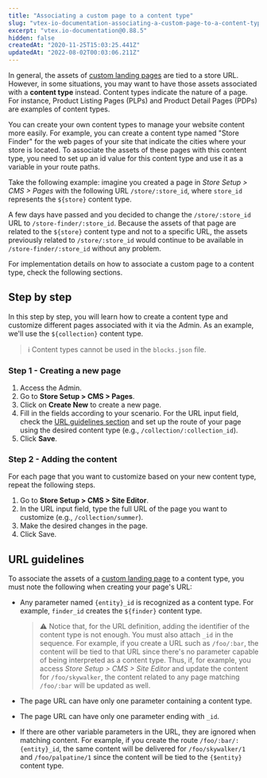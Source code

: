 ```yaml
---
title: "Associating a custom page to a content type"
slug: "vtex-io-documentation-associating-a-custom-page-to-a-content-type"
excerpt: "vtex.io-documentation@0.88.5"
hidden: false
createdAt: "2020-11-25T15:03:25.441Z"
updatedAt: "2022-08-02T00:03:06.211Z"
---
```

In general, the assets of [custom landing pages](https://developers.vtex.com/vtex-developer-docs/docs/vtex-io-documentation-creating-a-new-custom-page) are tied to a store URL. However, in some situations, you may want to have those assets associated with a **content type** instead. Content types indicate the nature of a page. For instance, Product Listing Pages (PLPs) and Product Detail Pages (PDPs) are examples of content types. 

You can create your own content types to manage your website content more easily. For example, you can create a content type named "Store Finder" for the web pages of your site that indicate the cities where your store is located. To associate the assets of these pages with this content type, you need to set up an id value for this content type and use it as a variable in your route paths.

Take the following example: imagine you created a page in *Store Setup > CMS > Pages* with the following URL `/store/:store_id`, where `store_id` represents the `${store}` content type.

A few days have passed and you decided to change the `/store/:store_id` URL to `/store-finder/:store_id`. Because the assets of that page are related to the `${store}` content type and not to a specific URL, the assets previously related to `/store/:store_id` would continue to be available in `/store-finder/:store_id` without any problem.

For implementation details on how to associate a custom page to a content type, check the following sections.

## Step by step

In this step by step, you will learn how to create a content type and customize different pages associated with it via the Admin. As an example, we'll use the `${collection}` content type.

>ℹ️ Content types cannot be used in the `blocks.json` file.

### Step 1 - Creating a new page

1. Access the Admin.
2. Go to **Store Setup > CMS > Pages**.
3. Click on **Create New** to create a new page.
4. Fill in the fields according to your scenario. For the URL input field, check the [URL guidelines section](#URL-guidelines) and set up the route of your page using the desired content type (e.g., `/collection/:collection_id`).
5. Click **Save**.

### Step 2 - Adding the content

For each page that you want to customize based on your new content type, repeat the following steps.

1. Go to **Store Setup > CMS > Site Editor**.
2. In the URL input field, type the full URL of the page you want to customize (e.g., `/collection/summer`).
3. Make the desired changes in the page.
4. Click Save.

## URL guidelines

To associate the assets of a [custom landing page](https://developers.vtex.com/vtex-developer-docs/docs/vtex-io-documentation-creating-a-new-custom-page) to a content type, you must note the following when creating your page's URL:

- Any parameter named `{entity}_id` is recognized as a content type. For example, `finder_id` creates the `${finder}` content type.

  >⚠️ Notice that, for the URL definition, adding the identifier of the content type is not enough. You must also attach `_id` in the sequence. For example, if you create a URL such as `/foo/:bar`, the content will be tied to that URL since there's no parameter capable of being interpreted as a content type. Thus, if, for example, you access *Store Setup > CMS > Site Editor* and update the content for `/foo/skywalker`, the content related to any page matching `/foo/:bar` will be updated as well.

- The page URL can have only one parameter containing a content type.
- The page URL can have only one parameter ending with `_id`.
- If there are other variable parameters in the URL, they are ignored when matching content. For example, if you create the route `/foo/:bar/:{entity}_id`, the same content will be delivered for `/foo/skywalker/1` and `/foo/palpatine/1` since the content will be tied to the `{$entity}` content type.